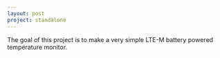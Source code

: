 ```yaml
---
layout: post
project: standalone
---
```


The goal of this project is to make a very simple LTE-M battery powered temperature monitor.

